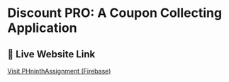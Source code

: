 # Discount PRO: A Coupon Collecting Application

## 📍 Live Website Link

[Visit PHninthAssignment (Firebase)](https://discount-pro-atiq.web.app)

